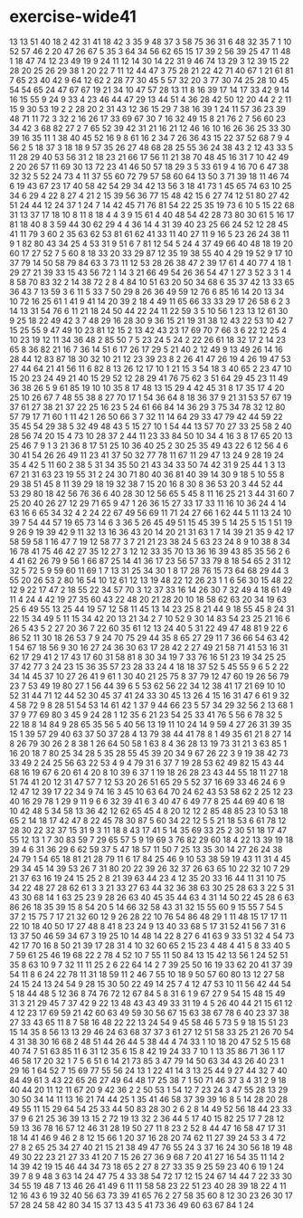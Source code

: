 # exercise-wide41
13
13
51
40
18
2
42
31
41
18
42
3
35
9
48
37
3
58
75
36
31
6
48
32
35
7
1
10
52
57
46
2
20
47
26
67
5
35
3
64
34
56
62
65
15
17
39
2
56
39
25
47
11
48
1
18
47
74
12
23
49
19
9
24
11
12
14
30
14
22
31
9
46
74
13
29
3
12
39
15
22
28
20
25
26
29
38
1
20
22
7
11
12
44
47
3
75
28
21
22
42
71
40
67
1
21
61
81
7
65
23
40
42
9
64
12
62
2
28
77
30
45
5
57
32
20
3
77
30
74
25
28
10
45
54
54
65
24
47
67
67
19
21
34
10
47
57
28
13
11
8
16
39
17
14
17
33
42
9
14
16
15
55
9
24
9
33
4
23
46
44
47
29
13
44
51
4
36
28
42
50
12
20
44
2
2
11
15
9
30
53
19
2
2
28
20
2
31
43
12
36
15
29
7
38
16
39
1
24
11
57
36
23
39
48
71
11
72
3
32
2
16
26
17
33
69
67
30
7
16
32
49
15
8
21
76
2
7
56
60
23
34
42
3
68
82
27
2
7
65
52
39
42
31
21
16
21
12
46
16
10
16
26
36
25
33
30
39
16
35
11
1
38
40
45
52
16
9
8
61
16
2
34
7
26
36
43
15
22
37
52
68
7
9
4
56
2
5
18
37
3
18
18
9
57
35
26
27
48
68
28
25
55
36
24
38
43
2
12
43
33
5
11
28
29
40
53
56
31
2
18
23
21
66
17
56
11
21
38
70
48
45
16
31
7
10
42
49
2
20
26
57
11
69
30
13
72
23
41
46
50
57
18
29
3
5
33
61
9
4
16
70
6
47
38
32
32
5
52
24
73
4
11
37
55
60
72
79
57
58
60
64
13
50
3
71
39
18
11
46
74
6
19
43
67
23
17
40
58
42
54
29
34
42
13
56
3
18
41
73
1
45
65
74
63
10
25
34
6
29
4
22
8
27
4
21
2
15
39
56
36
77
15
48
42
15
6
27
74
12
51
80
27
42
51
24
44
12
24
37
1
24
7
14
42
45
71
76
81
54
22
25
35
19
73
6
10
5
15
22
68
31
13
37
17
18
10
8
11
8
18
4
4
3
9
15
61
4
40
48
54
42
28
73
80
30
61
5
16
17
81
18
40
8
3
59
44
30
62
29
4
4
36
14
4
31
39
40
23
25
66
24
52
12
28
45
41
11
79
3
60
2
35
63
62
53
81
61
62
41
33
11
40
27
11
9
16
5
23
26
24
38
11
9
1
82
80
43
34
25
4
53
31
9
51
6
7
81
12
54
5
24
4
37
49
66
40
48
18
19
20
60
17
27
52
7
5
60
8
18
33
20
33
29
87
12
35
19
38
55
40
4
29
19
52
9
17
10
37
79
14
50
58
79
84
63
3
73
11
12
53
28
26
38
47
2
39
17
61
4
40
77
4
18
1
29
27
21
39
33
15
43
56
72
1
14
3
21
66
49
54
26
36
54
47
1
27
3
52
3
3
1
4
8
58
70
83
32
2
14
38
72
2
8
4
84
10
51
63
20
50
34
68
6
35
37
42
13
33
65
36
43
7
13
59
3
6
11
5
33
7
50
29
8
26
36
49
59
12
76
6
85
16
14
20
13
34
10
72
16
25
61
1
41
9
41
14
20
39
2
18
4
49
11
65
66
33
33
29
17
26
58
6
2
3
14
13
31
54
76
6
11
21
18
24
50
44
22
24
11
22
59
3
5
10
56
1
23
13
12
61
30
9
25
18
22
49
42
3
7
48
29
16
28
30
9
36
15
21
19
31
38
12
43
22
53
10
42
7
15
25
55
9
47
49
10
23
81
12
15
2
13
42
43
23
17
69
70
7
66
3
6
22
12
25
4
10
23
19
12
11
34
36
48
2
85
50
7
5
23
24
5
24
2
22
26
61
18
32
17
2
14
23
65
8
36
82
21
16
7
36
14
51
6
17
26
17
29
5
21
40
2
12
49
9
13
49
26
14
16
28
44
12
83
87
18
30
32
10
21
12
23
39
23
8
2
26
41
47
26
19
4
26
19
47
53
27
44
64
21
41
56
11
6
82
8
13
26
12
17
10
1
21
15
3
54
18
3
40
65
2
23
47
10
15
20
23
24
49
21
40
15
29
52
12
28
29
41
76
75
62
3
51
64
29
45
23
11
49
36
38
26
5
9
61
85
19
10
10
35
8
17
48
13
15
29
4
42
45
31
8
17
35
17
4
20
25
10
26
67
7
48
55
38
8
27
70
17
1
54
36
64
8
18
36
37
9
21
31
53
57
67
19
37
61
27
38
21
37
22
25
16
23
5
24
61
66
84
14
36
29
3
75
34
78
32
12
80
57
79
17
71
60
1
11
42
1
26
50
66
3
7
32
11
14
64
29
33
47
79
42
44
59
22
35
45
54
29
38
5
32
49
48
43
5
15
27
10
1
54
44
13
57
70
27
33
25
58
2
40
28
56
74
20
15
4
73
10
28
37
2
44
11
23
33
84
50
10
34
4
16
3
8
17
65
20
13
25
46
7
9
1
3
21
36
8
17
51
25
10
36
40
25
2
30
25
35
49
43
22
6
12
56
4
6
30
41
54
26
26
49
11
23
41
37
50
32
77
78
11
67
11
29
47
13
24
9
28
19
24
35
4
42
5
11
60
2
38
5
31
34
35
50
21
43
34
33
50
74
42
31
9
25
44
1
3
13
67
21
31
63
23
19
55
31
2
24
30
71
80
40
36
81
40
39
14
30
9
18
5
10
55
8
29
38
51
45
8
11
39
29
18
19
32
38
7
15
20
16
8
30
8
36
53
20
3
44
52
44
53
29
80
18
42
56
76
36
6
40
28
30
12
56
65
5
45
8
11
16
25
21
3
44
31
60
7
25
20
40
26
27
12
29
71
65
9
47
1
26
36
15
27
33
17
33
11
16
10
36
24
4
14
63
16
6
65
34
32
4
2
24
22
67
49
56
69
11
71
24
27
66
1
62
44
5
11
13
24
10
39
7
54
44
57
19
65
73
14
6
3
36
5
26
45
49
51
15
45
39
5
14
25
5
15
1
51
19
9
26
9
19
39
42
9
11
32
13
16
36
43
20
14
20
21
31
63
1
7
14
39
21
35
9
42
17
58
59
58
1
16
47
7
19
12
58
77
3
7
21
21
23
38
24
5
63
23
24
8
9
10
38
8
34
16
78
41
75
46
42
27
35
12
27
3
12
12
33
35
70
13
36
16
39
43
85
35
56
2
6
4
41
62
26
79
9
56
1
66
87
25
14
41
36
17
23
56
57
33
79
8
18
54
65
2
31
12
32
5
72
5
9
59
60
11
69
1
7
13
31
25
34
30
1
8
17
28
76
15
73
64
68
29
44
3
55
20
26
53
2
80
16
54
10
12
61
12
13
19
48
22
12
26
23
1
1
6
56
30
15
48
22
12
9
22
17
47
2
18
55
22
34
57
70
3
12
37
33
16
14
26
30
7
32
49
4
18
61
49
11
4
24
4
42
19
27
35
60
43
22
48
20
21
28
20
10
18
58
62
63
20
34
19
63
25
6
49
55
13
25
44
19
57
12
58
11
45
13
14
23
25
8
21
44
9
18
55
45
8
24
31
22
15
34
49
5
11
15
34
42
20
13
21
34
2
7
10
52
9
30
14
83
54
23
25
21
16
6
26
5
43
5
2
27
20
36
7
22
60
35
61
12
13
24
40
5
31
22
49
47
48
81
9
22
6
86
52
11
30
18
26
53
7
9
24
70
75
29
44
35
8
65
27
29
11
7
36
66
54
63
42
1
54
67
18
56
9
30
16
27
24
36
30
63
17
28
42
2
27
49
21
58
71
41
53
16
31
62
17
29
41
2
17
43
17
60
31
58
81
8
30
34
19
7
33
76
16
51
23
19
34
25
25
37
42
77
3
24
23
15
36
35
57
23
28
33
24
4
18
18
37
52
5
45
55
9
6
5
2
22
34
14
45
37
10
27
26
41
9
61
1
30
40
21
25
75
8
37
79
12
47
60
19
26
56
79
23
7
53
49
19
80
27
1
56
44
39
6
5
53
62
56
22
34
12
38
41
17
21
69
10
10
52
31
44
71
12
44
52
30
45
37
41
24
33
30
45
13
26
4
15
16
31
47
6
61
9
32
4
58
72
9
8
28
51
54
53
14
61
42
1
37
9
44
66
23
5
57
34
29
32
56
2
13
68
1
37
9
77
69
80
3
45
9
24
28
1
12
35
6
21
23
54
25
33
41
76
5
56
6
78
32
5
22
18
8
14
84
9
28
65
35
56
5
40
56
13
19
11
10
24
14
9
59
4
27
26
31
39
35
15
1
39
57
29
40
63
37
50
37
28
4
13
79
38
44
41
78
8
1
49
35
61
21
8
27
14
8
26
79
30
26
2
8
38
1
26
64
50
58
1
63
8
4
36
28
13
19
73
31
21
3
63
85
1
16
20
18
7
80
25
34
28
5
35
28
55
45
39
20
34
9
67
26
22
3
9
19
38
42
73
33
49
2
24
25
56
63
22
53
4
9
4
79
31
6
37
7
19
28
53
62
49
82
15
43
44
68
16
19
67
6
20
61
4
20
8
10
39
6
37
1
19
18
26
28
23
43
44
55
18
11
27
18
51
74
41
20
12
31
47
57
7
12
53
20
26
51
65
29
5
52
37
16
69
33
46
24
6
9
12
47
12
39
17
22
34
9
74
16
3
45
10
63
64
70
24
62
43
53
58
62
2
25
12
23
40
16
29
78
1
29
9
11
9
6
6
32
39
41
6
3
40
47
6
49
77
8
25
44
69
40
6
18
10
42
48
5
34
58
13
36
42
12
62
65
45
4
8
20
12
12
2
85
48
85
23
10
53
18
65
2
14
18
17
42
47
8
22
45
78
30
87
5
60
34
22
12
5
5
21
18
53
6
61
78
12
28
30
22
32
37
15
31
9
3
11
18
8
43
17
41
5
14
35
69
33
25
2
30
51
18
17
47
55
12
13
1
7
30
83
59
7
29
65
57
5
9
19
69
3
76
82
29
60
18
4
22
13
39
19
18
39
4
6
31
36
29
6
62
59
37
5
47
18
57
11
50
7
25
13
35
30
14
27
26
24
38
24
79
1
54
65
18
81
21
28
79
11
6
17
84
25
46
9
10
53
38
59
19
43
11
31
4
45
29
34
45
14
39
53
26
7
31
80
20
22
39
26
32
37
26
63
65
10
22
32
10
7
29
21
37
63
16
19
24
15
25
2
8
21
39
63
44
23
4
12
35
20
33
16
44
11
31
10
75
34
22
48
27
28
62
61
3
3
21
33
27
63
44
32
36
38
63
30
25
28
63
3
22
5
31
43
30
68
14
1
63
25
23
9
28
26
63
40
45
35
44
63
4
31
14
50
22
45
28
6
63
86
26
18
35
39
15
8
54
20
5
14
66
32
58
43
31
32
15
55
60
9
15
55
7
54
5
37
2
15
75
7
17
21
32
60
12
9
26
28
22
10
76
54
86
48
29
1
11
48
15
17
17
11
22
10
18
40
50
17
27
48
8
41
8
23
24
9
13
40
33
68
5
17
31
52
41
56
7
31
6
13
37
50
46
59
34
67
3
19
25
10
14
48
14
22
8
27
6
41
63
9
33
51
32
4
54
73
42
17
70
16
8
50
21
39
17
28
31
4
10
32
60
65
2
15
23
4
48
4
41
5
8
33
40
5
7
59
61
25
46
19
68
22
2
78
4
52
10
7
55
11
50
84
13
15
42
13
56
1
24
52
51
35
8
63
10
9
7
32
11
11
25
2
6
22
64
14
2
7
39
25
50
16
19
33
62
20
41
37
39
54
11
8
6
24
22
78
11
31
18
59
11
2
46
7
55
10
18
9
50
57
60
80
13
12
27
58
24
15
24
13
24
54
9
28
15
30
50
22
49
14
25
7
4
12
47
53
10
11
56
42
44
54
5
18
44
48
5
12
36
8
74
76
72
12
67
84
5
8
31
6
1
9
67
27
9
54
15
48
15
49
31
3
21
29
45
7
37
42
9
22
13
48
43
43
49
33
31
19
4
5
26
40
44
21
15
61
12
4
12
23
17
69
59
21
42
60
63
49
59
30
56
67
15
63
38
67
78
6
40
23
37
38
27
33
43
65
11
8
7
58
16
48
22
22
13
24
54
9
45
58
46
5
73
5
9
18
15
51
23
15
14
35
8
56
13
13
29
46
24
63
68
37
37
3
61
27
12
51
58
33
25
21
26
70
54
4
31
38
30
16
68
2
48
51
44
26
44
5
38
44
4
74
33
1
10
18
20
47
52
5
15
68
40
74
7
51
63
85
11
6
31
12
35
6
15
8
42
19
24
33
7
10
1
13
35
86
71
36
1
17
46
58
17
20
32
1
7
5
6
51
6
14
21
73
85
3
47
79
14
50
63
34
43
26
40
23
1
29
16
1
64
52
7
15
69
77
55
56
24
13
1
22
41
14
3
13
25
44
9
27
44
32
7
40
84
49
61
3
43
22
65
26
27
49
64
48
17
25
38
7
1
50
71
46
37
3
4
31
2
9
18
40
44
20
11
12
11
67
20
9
42
36
2
2
50
53
1
54
12
7
23
24
3
47
55
28
13
29
30
50
34
14
11
13
16
21
74
44
25
1
35
41
46
58
37
39
39
16
8
5
14
28
20
28
49
55
11
15
29
64
54
25
33
44
50
83
28
30
2
6
2
8
14
49
52
56
18
44
23
33
37
9
6
21
25
36
39
13
15
2
72
19
13
32
2
36
44
5
17
40
15
82
25
17
7
28
12
59
13
36
78
16
57
12
46
31
28
19
50
27
11
8
23
2
52
8
44
47
16
58
47
17
31
18
14
41
46
9
46
2
8
12
15
66
1
20
37
16
28
20
74
62
11
27
39
24
53
3
4
72
27
8
2
65
25
34
27
40
21
15
21
38
49
47
76
55
24
3
37
16
24
30
56
18
19
48
49
30
22
23
21
27
33
41
20
7
15
26
27
36
9
68
7
20
41
27
16
54
35
11
14
2
14
39
42
19
15
46
44
34
73
18
65
2
27
8
27
33
35
9
25
59
23
40
6
19
1
24
39
7
8
9
48
3
63
14
24
47
75
4
33
38
54
72
17
12
15
24
67
14
44
7
22
33
30
34
55
19
48
7
13
46
26
41
49
6
11
11
58
58
23
22
51
23
40
28
39
18
22
4
11
12
16
43
6
19
32
40
56
63
73
39
41
65
76
2
27
58
35
60
8
12
30
23
26
30
17
57
28
24
58
42
80
34
15
37
13
43
5
41
73
36
49
60
63
67
84
1
24
